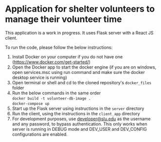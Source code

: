 # Application for shelter volunteers to manage their volunteer time

This application is a work in progress. It uses Flask server with a React JS client.


To run the code, please follow the below instructions:

1. Install Docker on your computer if you do not have one (https://www.docker.com/get-started/)
2. Open the Docker app to start the docker engine (if you are on windows, open services.msc using run command and make sure the docker desktop service is running)
3. Open terminal or shell and cd to the cloned repository's <code>docker_files</code> folder
4. Run the below commands in the same order  
<code>docker build -t volunteer-db-image .</code>  
<code>docker-compose up</code>
5. Start up the Flask server using instructions in the <code>server</code> directory
6. Run the client, using the instructions in the <code>client_app</code> directory
7. For development purposes, use developer@slu.edu as the username and any password, to bypass authentication. This only works when server is running in DEBUG mode and DEV_USER and DEV_CONFIG configurations are enabled.
